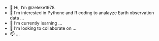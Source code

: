 - 👋 Hi, I’m @zeleke1978
- 👀 I’m interested in Pythone and R coding to analayze Earth observation data ...
- 🌱 I’m currently learning ...
- 💞️ I’m looking to collaborate on ...
- 📫 ...

<!---
zeleke1978/zeleke1978 is a ✨ special ✨ repository because its `README.md` (this file) appears on your GitHub profile.
You can click the Preview link to take a look at your changes.
--->
